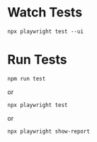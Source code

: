 # Watch Tests

``npx playwright test --ui``

# Run Tests

`npm run test`

or

`npx playwright test`

or

`npx playwright show-report`
